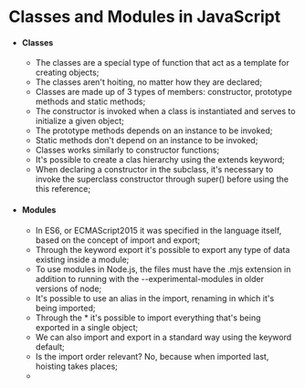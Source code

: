 # Classes and Modules in JavaScript

 - #### Classes
    - The classes are a special type of function that act as a template for creating objects;
    - The classes aren't hoiting, no matter how they are declared;
    - Classes are made up of 3 types of members: constructor, prototype methods and static methods;
    - The constructor is invoked when a class is instantiated and serves to initialize a given object;
    - The prototype methods depends on an instance to be invoked;
    - Static methods don't depend on an instance to be invoked;
    - Classes works similarly to constructor functions;
    - It's possible to create a clas hierarchy using the extends keyword;
    - When declaring a constructor in the subclass, it's necessary to invoke the superclass constructor through super() before using the this reference;
 - #### Modules
    - In ES6, or ECMAScript2015 it was specified in the language itself, based on the concept of import and export;
    - Through the keyword export it's possible to export any type of data existing inside a module;
    - To use modules in Node.js, the files must have the .mjs extension in addition to running with the --experimental-modules in older versions of node;
    - It's possible to use an alias in the import, renaming in which it's being imported;
    - Through the * it's possible to import everything that's being exported in a single object;
    - We can also import and export in a standard way using the keyword default;
    - Is the import order relevant? No, because when imported last, hoisting takes places;
    - 
